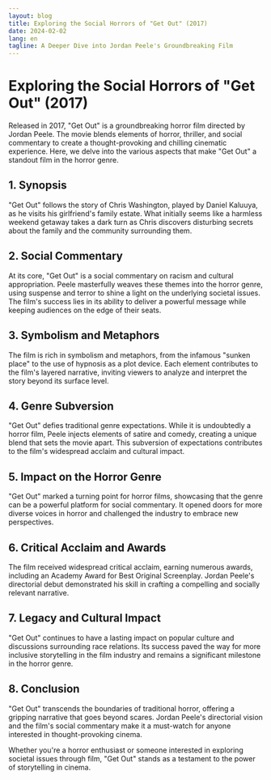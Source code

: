 ```yaml
---
layout: blog
title: Exploring the Social Horrors of "Get Out" (2017)
date: 2024-02-02
lang: en
tagline: A Deeper Dive into Jordan Peele's Groundbreaking Film
---
```


# Exploring the Social Horrors of "Get Out" (2017)

Released in 2017, "Get Out" is a groundbreaking horror film directed by Jordan Peele. The movie blends elements of horror, thriller, and social commentary to create a thought-provoking and chilling cinematic experience. Here, we delve into the various aspects that make "Get Out" a standout film in the horror genre.

## 1. **Synopsis**

"Get Out" follows the story of Chris Washington, played by Daniel Kaluuya, as he visits his girlfriend's family estate. What initially seems like a harmless weekend getaway takes a dark turn as Chris discovers disturbing secrets about the family and the community surrounding them.

## 2. **Social Commentary**

At its core, "Get Out" is a social commentary on racism and cultural appropriation. Peele masterfully weaves these themes into the horror genre, using suspense and terror to shine a light on the underlying societal issues. The film's success lies in its ability to deliver a powerful message while keeping audiences on the edge of their seats.

## 3. **Symbolism and Metaphors**

The film is rich in symbolism and metaphors, from the infamous "sunken place" to the use of hypnosis as a plot device. Each element contributes to the film's layered narrative, inviting viewers to analyze and interpret the story beyond its surface level.

## 4. **Genre Subversion**

"Get Out" defies traditional genre expectations. While it is undoubtedly a horror film, Peele injects elements of satire and comedy, creating a unique blend that sets the movie apart. This subversion of expectations contributes to the film's widespread acclaim and cultural impact.

## 5. **Impact on the Horror Genre**

"Get Out" marked a turning point for horror films, showcasing that the genre can be a powerful platform for social commentary. It opened doors for more diverse voices in horror and challenged the industry to embrace new perspectives.

## 6. **Critical Acclaim and Awards**

The film received widespread critical acclaim, earning numerous awards, including an Academy Award for Best Original Screenplay. Jordan Peele's directorial debut demonstrated his skill in crafting a compelling and socially relevant narrative.

## 7. **Legacy and Cultural Impact**

"Get Out" continues to have a lasting impact on popular culture and discussions surrounding race relations. Its success paved the way for more inclusive storytelling in the film industry and remains a significant milestone in the horror genre.

## 8. **Conclusion**

"Get Out" transcends the boundaries of traditional horror, offering a gripping narrative that goes beyond scares. Jordan Peele's directorial vision and the film's social commentary make it a must-watch for anyone interested in thought-provoking cinema.

Whether you're a horror enthusiast or someone interested in exploring societal issues through film, "Get Out" stands as a testament to the power of storytelling in cinema.
